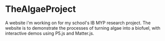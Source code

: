 # TheAlgaeProject
A website i'm working on for my school's IB MYP research project. The website is to demonstrate the processes 
of turning algae into a biofuel, with interactive demos using P5.js and Matter.js.
